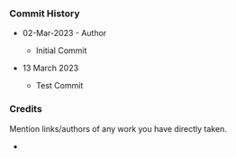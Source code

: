 




### Commit History

- 02-Mar-2023 - Author 
    - Initial Commit

- 13 March 2023
    - Test Commit


### Credits

Mention links/authors of any work you have directly taken.

- 